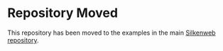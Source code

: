 # Repository Moved

This repository has been moved to the examples in the main [Silkenweb repository](https://github.com/silkenweb/silkenweb).
